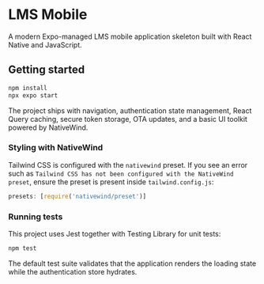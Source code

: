 # LMS Mobile

A modern Expo-managed LMS mobile application skeleton built with React Native and JavaScript.

## Getting started

```bash
npm install
npx expo start
```

The project ships with navigation, authentication state management, React Query caching, secure token storage, OTA updates, and a basic UI toolkit powered by NativeWind.

### Styling with NativeWind

Tailwind CSS is configured with the `nativewind` preset. If you see an error such as `Tailwind CSS has not been configured with the NativeWind preset`, ensure the preset is present inside `tailwind.config.js`:

```js
presets: [require('nativewind/preset')]
```

### Running tests

This project uses Jest together with Testing Library for unit tests:

```bash
npm test
```

The default test suite validates that the application renders the loading state while the authentication store hydrates.
